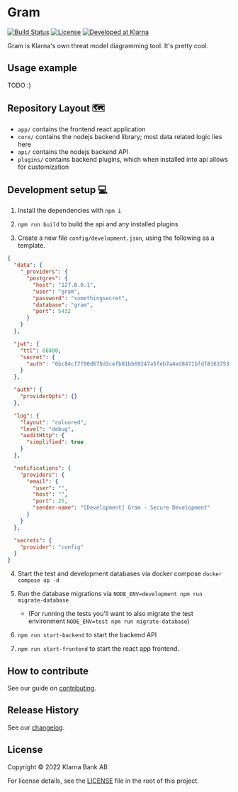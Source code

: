 # Gram

[![Build Status][ci-image]][ci-url]
[![License][license-image]][license-url]
[![Developed at Klarna][klarna-image]][klarna-url]

Gram is Klarna's own threat model diagramming tool. It's pretty cool.

## Usage example

TODO :)

<!-- A few motivating and useful examples of how your project can be used. Spice this up with code blocks and potentially more screenshots.

_For more examples and usage, please refer to the [Docs](TODO)._ -->

## Repository Layout 🗺️

- `app/` contains the frontend react application
- `core/` contains the nodejs backend library; most data related logic lies here
- `api/` contains the nodejs backend API
- `plugins/` contains backend plugins, which when installed into api allows for customization

## Development setup 💻

1. Install the dependencies with `npm i`

2. `npm run build` to build the api and any installed plugins

3. Create a new file `config/development.json`, using the following as a template.

```json
{
  "data": {
    "_providers": {
      "postgres": {
        "host": "127.0.0.1",
        "user": "gram",
        "password": "somethingsecret",
        "database": "gram",
        "port": 5432
      }
    }
  },

  "jwt": {
    "ttl": 86400,
    "secret": {
      "auth": "6bc84cf7f80d675d3cefb81bb69247a5feb7a4ed8471bfdf8163753fac5197ea8d088bc88ad98b938375213576e7b06859b036e27cffccf700773e4ec66d243f"
    }
  },

  "auth": {
    "providerOpts": {}
  },

  "log": {
    "layout": "coloured",
    "level": "debug",
    "auditHttp": {
      "simplified": true
    }
  },

  "notifications": {
    "providers": {
      "email": {
        "user": "",
        "host": "",
        "port": 25,
        "sender-name": "[Development] Gram - Secure Development"
      }
    }
  },

  "secrets": {
    "provider": "config"
  }
}
```

4. Start the test and development databases via docker compose `docker compose up -d`

5. Run the database migrations via `NODE_ENV=development npm run migrate-database`

   - (For running the tests you'll want to also migrate the test environment `NODE_ENV=test npm run migrate-database`)

6. `npm run start-backend` to start the backend API

7. `npm run start-frontend` to start the react app frontend.

## How to contribute

See our guide on [contributing](CONTRIBUTING.md).

## Release History

See our [changelog](CHANGELOG.md).

## License

Copyright © 2022 Klarna Bank AB

For license details, see the [LICENSE](LICENSE) file in the root of this project.

<!-- Markdown link & img dfn's -->

[ci-image]: https://img.shields.io/badge/build-passing-brightgreen?style=flat-square
[ci-url]: https://github.com/klarna-incubator/TODO
[license-image]: https://img.shields.io/badge/license-Apache%202-blue?style=flat-square
[license-url]: http://www.apache.org/licenses/LICENSE-2.0
[klarna-image]: https://img.shields.io/badge/%20-Developed%20at%20Klarna-black?style=flat-square&labelColor=ffb3c7&logo=klarna&logoColor=black
[klarna-url]: https://klarna.github.io
